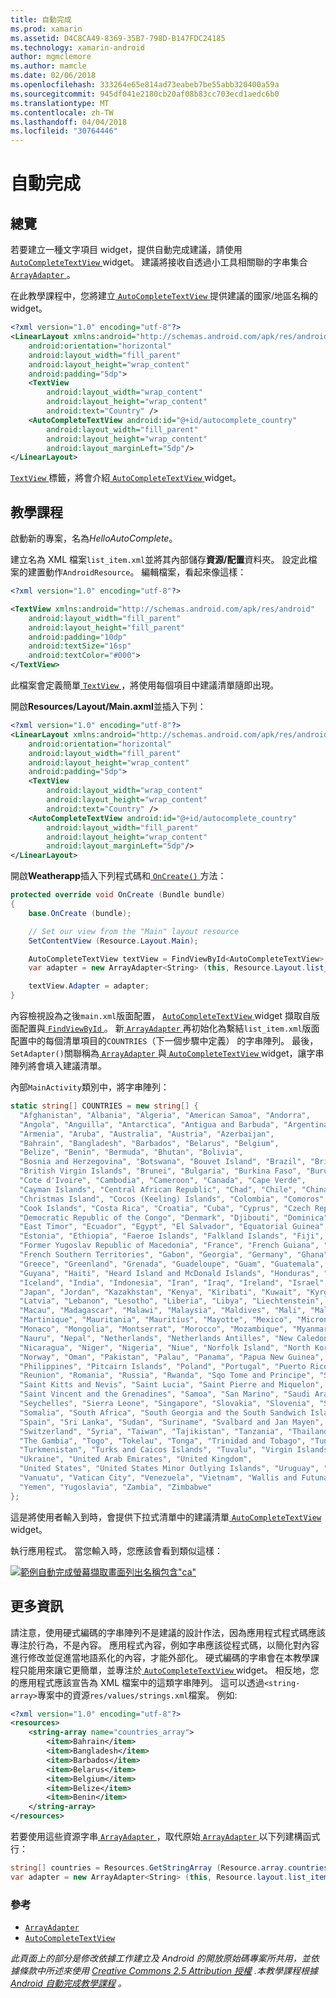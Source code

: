 ```yaml
---
title: 自動完成
ms.prod: xamarin
ms.assetid: D4C8CA49-8369-35B7-798D-B147FDC24185
ms.technology: xamarin-android
author: mgmclemore
ms.author: mamcle
ms.date: 02/06/2018
ms.openlocfilehash: 333264e65e814ad73eabeb7be55abb320400a59a
ms.sourcegitcommit: 945df041e2180cb20af08b83cc703ecd1aedc6b0
ms.translationtype: MT
ms.contentlocale: zh-TW
ms.lasthandoff: 04/04/2018
ms.locfileid: "30764446"
---
```

# <a name="auto-complete"></a>自動完成


## <a name="overview"></a>總覽

若要建立一種文字項目 widget，提供自動完成建議，請使用[ `AutoCompleteTextView` ](https://developer.xamarin.com/api/type/Android.Widget.AutoCompleteTextView/) widget。 建議將接收自透過小工具相關聯的字串集合[ `ArrayAdapter` ](https://developer.xamarin.com/api/type/Android.Widget.ArrayAdapter/)。

在此教學課程中，您將建立[ `AutoCompleteTextView` ](https://developer.xamarin.com/api/type/Android.Widget.AutoCompleteTextView/)提供建議的國家/地區名稱的 widget。

```xml
<?xml version="1.0" encoding="utf-8"?>
<LinearLayout xmlns:android="http://schemas.android.com/apk/res/android"
    android:orientation="horizontal"
    android:layout_width="fill_parent"
    android:layout_height="wrap_content"
    android:padding="5dp">
    <TextView
        android:layout_width="wrap_content"
        android:layout_height="wrap_content"
        android:text="Country" />
    <AutoCompleteTextView android:id="@+id/autocomplete_country"
        android:layout_width="fill_parent"
        android:layout_height="wrap_content"
        android:layout_marginLeft="5dp"/>
</LinearLayout>
```

[ `TextView` ](https://developer.xamarin.com/api/type/Android.Widget.TextView/)標籤，將會介紹[ `AutoCompleteTextView` ](https://developer.xamarin.com/api/type/Android.Widget.AutoCompleteTextView/) widget。


## <a name="tutorial"></a>教學課程

啟動新的專案，名為*HelloAutoComplete*。

建立名為 XML 檔案`list_item.xml`並將其內部儲存**資源/配置**資料夾。 設定此檔案的建置動作`AndroidResource`。 編輯檔案，看起來像這樣：

```xml
<?xml version="1.0" encoding="utf-8"?>

<TextView xmlns:android="http://schemas.android.com/apk/res/android"
    android:layout_width="fill_parent"
    android:layout_height="fill_parent"
    android:padding="10dp"
    android:textSize="16sp"
    android:textColor="#000">
</TextView>
```

此檔案會定義簡單[ `TextView` ](https://developer.xamarin.com/api/type/Android.Widget.TextView/) ，將使用每個項目中建議清單隨即出現。

開啟**Resources/Layout/Main.axml**並插入下列：

```xml
<?xml version="1.0" encoding="utf-8"?>
<LinearLayout xmlns:android="http://schemas.android.com/apk/res/android"
    android:orientation="horizontal"
    android:layout_width="fill_parent"
    android:layout_height="wrap_content"
    android:padding="5dp">
    <TextView
        android:layout_width="wrap_content"
        android:layout_height="wrap_content"
        android:text="Country" />
    <AutoCompleteTextView android:id="@+id/autocomplete_country"
        android:layout_width="fill_parent"
        android:layout_height="wrap_content"
        android:layout_marginLeft="5dp"/>
</LinearLayout>
```

開啟**Weatherapp**插入下列程式碼和[ `OnCreate()` ](https://developer.xamarin.com/api/member/Android.App.Activity.OnCreate/(Android.OS.Bundle))方法：

```csharp
protected override void OnCreate (Bundle bundle)
{
    base.OnCreate (bundle);

    // Set our view from the "Main" layout resource
    SetContentView (Resource.Layout.Main);

    AutoCompleteTextView textView = FindViewById<AutoCompleteTextView> (Resource.Id.autocomplete_country);
    var adapter = new ArrayAdapter<String> (this, Resource.Layout.list_item, COUNTRIES);

    textView.Adapter = adapter;
}
```

內容檢視設為之後`main.xml`版面配置， [ `AutoCompleteTextView` ](https://developer.xamarin.com/api/type/Android.Widget.AutoCompleteTextView/) widget 擷取自版面配置與[ `FindViewById` ](https://developer.xamarin.com/api/member/Android.App.Activity.FindViewById/)。 新[ `ArrayAdapter` ](https://developer.xamarin.com/api/type/Android.Widget.ArrayAdapter/)再初始化為繫結`list_item.xml`版面配置中的每個清單項目的`COUNTRIES`（下一個步驟中定義） 的字串陣列。 最後，`SetAdapter()`關聯稱為[ `ArrayAdapter` ](https://developer.xamarin.com/api/type/Android.Widget.ArrayAdapter/)與[ `AutoCompleteTextView` ](https://developer.xamarin.com/api/type/Android.Widget.AutoCompleteTextView/) widget，讓字串陣列將會填入建議清單。

內部`MainActivity`類別中，將字串陣列：

```csharp
static string[] COUNTRIES = new string[] {
  "Afghanistan", "Albania", "Algeria", "American Samoa", "Andorra",
  "Angola", "Anguilla", "Antarctica", "Antigua and Barbuda", "Argentina",
  "Armenia", "Aruba", "Australia", "Austria", "Azerbaijan",
  "Bahrain", "Bangladesh", "Barbados", "Belarus", "Belgium",
  "Belize", "Benin", "Bermuda", "Bhutan", "Bolivia",
  "Bosnia and Herzegovina", "Botswana", "Bouvet Island", "Brazil", "British Indian Ocean Territory",
  "British Virgin Islands", "Brunei", "Bulgaria", "Burkina Faso", "Burundi",
  "Cote d'Ivoire", "Cambodia", "Cameroon", "Canada", "Cape Verde",
  "Cayman Islands", "Central African Republic", "Chad", "Chile", "China",
  "Christmas Island", "Cocos (Keeling) Islands", "Colombia", "Comoros", "Congo",
  "Cook Islands", "Costa Rica", "Croatia", "Cuba", "Cyprus", "Czech Republic",
  "Democratic Republic of the Congo", "Denmark", "Djibouti", "Dominica", "Dominican Republic",
  "East Timor", "Ecuador", "Egypt", "El Salvador", "Equatorial Guinea", "Eritrea",
  "Estonia", "Ethiopia", "Faeroe Islands", "Falkland Islands", "Fiji", "Finland",
  "Former Yugoslav Republic of Macedonia", "France", "French Guiana", "French Polynesia",
  "French Southern Territories", "Gabon", "Georgia", "Germany", "Ghana", "Gibraltar",
  "Greece", "Greenland", "Grenada", "Guadeloupe", "Guam", "Guatemala", "Guinea", "Guinea-Bissau",
  "Guyana", "Haiti", "Heard Island and McDonald Islands", "Honduras", "Hong Kong", "Hungary",
  "Iceland", "India", "Indonesia", "Iran", "Iraq", "Ireland", "Israel", "Italy", "Jamaica",
  "Japan", "Jordan", "Kazakhstan", "Kenya", "Kiribati", "Kuwait", "Kyrgyzstan", "Laos",
  "Latvia", "Lebanon", "Lesotho", "Liberia", "Libya", "Liechtenstein", "Lithuania", "Luxembourg",
  "Macau", "Madagascar", "Malawi", "Malaysia", "Maldives", "Mali", "Malta", "Marshall Islands",
  "Martinique", "Mauritania", "Mauritius", "Mayotte", "Mexico", "Micronesia", "Moldova",
  "Monaco", "Mongolia", "Montserrat", "Morocco", "Mozambique", "Myanmar", "Namibia",
  "Nauru", "Nepal", "Netherlands", "Netherlands Antilles", "New Caledonia", "New Zealand",
  "Nicaragua", "Niger", "Nigeria", "Niue", "Norfolk Island", "North Korea", "Northern Marianas",
  "Norway", "Oman", "Pakistan", "Palau", "Panama", "Papua New Guinea", "Paraguay", "Peru",
  "Philippines", "Pitcairn Islands", "Poland", "Portugal", "Puerto Rico", "Qatar",
  "Reunion", "Romania", "Russia", "Rwanda", "Sqo Tome and Principe", "Saint Helena",
  "Saint Kitts and Nevis", "Saint Lucia", "Saint Pierre and Miquelon",
  "Saint Vincent and the Grenadines", "Samoa", "San Marino", "Saudi Arabia", "Senegal",
  "Seychelles", "Sierra Leone", "Singapore", "Slovakia", "Slovenia", "Solomon Islands",
  "Somalia", "South Africa", "South Georgia and the South Sandwich Islands", "South Korea",
  "Spain", "Sri Lanka", "Sudan", "Suriname", "Svalbard and Jan Mayen", "Swaziland", "Sweden",
  "Switzerland", "Syria", "Taiwan", "Tajikistan", "Tanzania", "Thailand", "The Bahamas",
  "The Gambia", "Togo", "Tokelau", "Tonga", "Trinidad and Tobago", "Tunisia", "Turkey",
  "Turkmenistan", "Turks and Caicos Islands", "Tuvalu", "Virgin Islands", "Uganda",
  "Ukraine", "United Arab Emirates", "United Kingdom",
  "United States", "United States Minor Outlying Islands", "Uruguay", "Uzbekistan",
  "Vanuatu", "Vatican City", "Venezuela", "Vietnam", "Wallis and Futuna", "Western Sahara",
  "Yemen", "Yugoslavia", "Zambia", "Zimbabwe"
};
```

這是將使用者輸入到時，會提供下拉式清單中的建議清單[ `AutoCompleteTextView` ](https://developer.xamarin.com/api/type/Android.Widget.AutoCompleteTextView/) widget。

執行應用程式。 當您輸入時，您應該會看到類似這樣：

[![範例自動完成螢幕擷取畫面列出名稱包含"ca"](auto-complete-images/helloautocomplete.png)](auto-complete-images/helloautocomplete.png#lightbox)



## <a name="more-information"></a>更多資訊

請注意，使用硬式編碼的字串陣列不是建議的設計作法，因為應用程式程式碼應該專注於行為，不是內容。 應用程式內容，例如字串應該從程式碼，以簡化對內容進行修改並促進當地語系化的內容，才能外部化。 硬式編碼的字串會在本教學課程只能用來讓它更簡單，並專注於[ `AutoCompleteTextView` ](https://developer.xamarin.com/api/type/Android.Widget.AutoCompleteTextView/) widget。 相反地，您的應用程式應該宣告為 XML 檔案中的這類字串陣列。 這可以透過`<string-array>`專案中的資源`res/values/strings.xml`檔案。 例如: 

```xml
<?xml version="1.0" encoding="utf-8"?>
<resources>
    <string-array name="countries_array">
        <item>Bahrain</item>
        <item>Bangladesh</item>
        <item>Barbados</item>
        <item>Belarus</item>
        <item>Belgium</item>
        <item>Belize</item>
        <item>Benin</item>
    </string-array>
</resources>
```

若要使用這些資源字串[ `ArrayAdapter` ](https://developer.xamarin.com/api/type/Android.Widget.ArrayAdapter/)，取代原始[ `ArrayAdapter` ](https://developer.xamarin.com/api/type/Android.Widget.ArrayAdapter/)以下列建構函式行：

```csharp
string[] countries = Resources.GetStringArray (Resource.array.countries_array);
var adapter = new ArrayAdapter<String> (this, Resource.layout.list_item, countries);
```


### <a name="references"></a>參考

-   [`ArrayAdapter`](https://developer.xamarin.com/api/type/Android.Widget.ArrayAdapter/)
-   [`AutoCompleteTextView`](https://developer.xamarin.com/api/type/Android.Widget.AutoCompleteTextView/)

*此頁面上的部分是修改依據工作建立及 Android 的開放原始碼專案所共用，並依據條款中所述來使用*
 [ *Creative Commons 2.5 Attribution 授權*](http://creativecommons.org/licenses/by/2.5/) *.本教學課程根據*
 [ *Android 自動完成教學課程*](http://developer.android.com/resources/tutorials/views/hello-autocomplete.html)
 *。*
